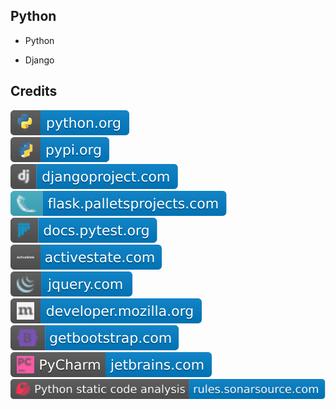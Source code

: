 Python
------

- Python

- Django

Credits
-------
[![image](
Credits/python.org.svg)](https://python.org/)  
[![image](
Credits/pypi.org.svg)](https://pypi.org/)  
[![image](
Credits/djangoproject.com.svg)](https://djangoproject.com/)  
[![image](
Credits/flask.palletsprojects.com.svg)](https://flask.palletsprojects.com/)  
[![image](
Credits/docs.pytest.org.svg)](https://docs.pytest.org/)  
[![image](
Credits/activestate.com.svg)](https://activestate.com/)  
[![image](
Credits/jquery.com.svg)](https://jquery.com/)  
[![image](
Credits/developer.mozilla.org.svg)](https://developer.mozilla.org/)    
[![image](
Credits/getbootstrap.com.svg)](https://getbootstrap.com/)<!--[![image](
Credits/jetbrains.com.svg)](https://jetbrains.com/)-->   
[![image](
Credits/PyCharm-jetbrains.com.svg)](https://jetbrains.com/pycharm/)  
[![image](
Credits/Python-static-code-analysis-rules.sonarsource.com.svg)](https://rules.sonarsource.com/python/)
